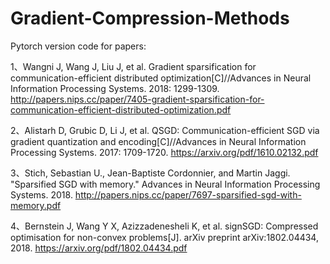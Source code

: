 # Gradient-Compression-Methods

Pytorch version code for papers:

1、Wangni J, Wang J, Liu J, et al. Gradient sparsification for communication-efficient distributed optimization[C]//Advances in Neural Information Processing Systems. 2018: 1299-1309.     http://papers.nips.cc/paper/7405-gradient-sparsification-for-communication-efficient-distributed-optimization.pdf

2、Alistarh D, Grubic D, Li J, et al. QSGD: Communication-efficient SGD via gradient quantization and encoding[C]//Advances in Neural Information Processing Systems. 2017: 1709-1720.    https://arxiv.org/pdf/1610.02132.pdf

3、Stich, Sebastian U., Jean-Baptiste Cordonnier, and Martin Jaggi. "Sparsified SGD with memory." Advances in Neural Information Processing Systems. 2018.   http://papers.nips.cc/paper/7697-sparsified-sgd-with-memory.pdf

4、Bernstein J, Wang Y X, Azizzadenesheli K, et al. signSGD: Compressed optimisation for non-convex problems[J]. arXiv preprint arXiv:1802.04434, 2018.     https://arxiv.org/pdf/1802.04434.pdf

